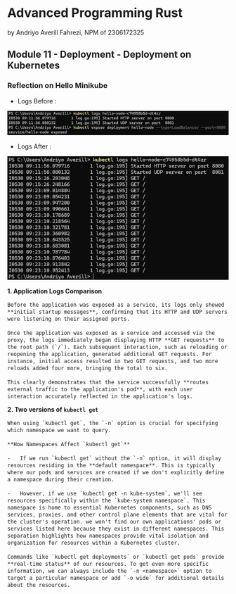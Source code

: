 # Advanced Programming Rust 
by Andriyo Averill Fahrezi, NPM of 2306172325

## Module 11 - Deployment - Deployment on Kubernetes

### Reflection on Hello Minikube
- Logs Before : 

![Kubectl Logs Before Accessing](src/images/image.png)

- Logs After : 

![Kubectl Logs After Accessing](src/images/image2.png)

**1. Application Logs Comparison**

    Before the application was exposed as a service, its logs only showed **initial startup messages**, confirming that its HTTP and UDP servers were listening on their assigned ports.

    Once the application was exposed as a service and accessed via the proxy, the logs immediately began displaying HTTP **GET requests** to the root path (`/`). Each subsequent interaction, such as reloading or reopening the application, generated additional GET requests. For instance, initial access resulted in two GET requests, and two more reloads added four more, bringing the total to six.

    This clearly demonstrates that the service successfully **routes external traffic to the application's pod**, with each user interaction accurately reflected in the application's logs.

**2. Two versions of `kubectl get`**

    When using `kubectl get`, the `-n` option is crucial for specifying which namespace we want to query.

    **How Namespaces Affect `kubectl get`**

    -   If we run `kubectl get` without the `-n` option, it will display resources residing in the **default namespace**. This is typically where our pods and services are created if we don't explicitly define a namespace during their creation.

    -   However, if we use `kubectl get -n kube-system`, we'll see resources specifically within the `kube-system namespace`. This namespace is home to essential Kubernetes components, such as DNS services, proxies, and other control plane elements that are vital for the cluster's operation. we won't find our own applications' pods or services listed here because they exist in different namespaces. This separation highlights how namespaces provide vital isolation and organization for resources within a Kubernetes cluster.

    Commands like `kubectl get deployments` or `kubectl get pods` provide **real-time status** of our resources. To get even more specific information, we can always include the `-n <namespace>` option to target a particular namespace or add `-o wide` for additional details about the resources.